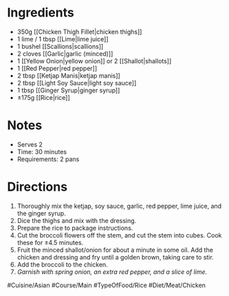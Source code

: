 # Ingredients
- 350g [[Chicken Thigh Fillet|chicken thighs]]
- 1 lime / 1 tbsp [[Lime|lime juice]]
- 1 bushel [[Scallions|scallions]]
- 2 cloves [[Garlic|garlic (minced)]]
- 1 [[Yellow Onion|yellow onion]] or 2 [[Shallot|shallots]]
- 1 [[Red Pepper|red pepper]]
- 2 tbsp [[Ketjap Manis|ketjap manis]]
- 2 tbsp [[Light Soy Sauce|light soy sauce]]
- 1 tbsp [[Ginger Syrup|ginger syrup]]
- ±175g [[Rice|rice]]
# Notes
- Serves 2
- Time: 30 minutes
- Requirements: 2 pans
# Directions
1. Thoroughly mix the ketjap, soy sauce, garlic, red pepper, lime juice, and the ginger syrup.
2. Dice the thighs and mix with the dressing.
3. Prepare the rice to package instructions.
4. Cut the broccoli flowers off the stem, and cut the stem into cubes. Cook these for ±4.5 minutes.
5. Fruit the minced shallot/onion for about a minute in some oil. Add the chicken and dressing and fry until a golden brown, taking care to stir.
6. Add the broccoli to the chicken.
7. *Garnish with spring onion, an extra red pepper, and a slice of lime.*

#Cuisine/Asian #Course/Main #TypeOfFood/Rice #Diet/Meat/Chicken 